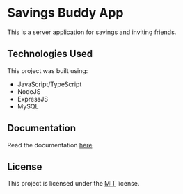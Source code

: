 # Savings Buddy App

This is a server application for savings and inviting friends.

## Technologies Used

This project was built using:

- JavaScript/TypeScript
- NodeJS
- ExpressJS
- MySQL

## Documentation

Read the documentation [here](https://docs.google.com/document/d/12Kzq16c0gDwUNgC9HrN9FrQfKSILQLRKWBC6_tFe3s8)

## License

This project is licensed under the [MIT](https://choosealicense.com/licenses/mit/) license.
